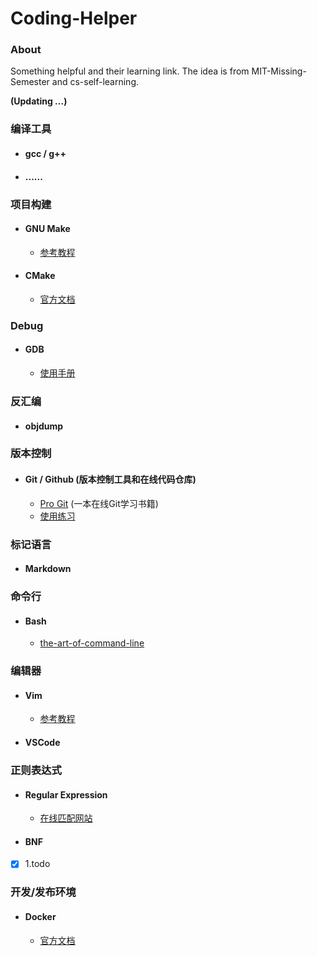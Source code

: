 # Coding-Helper

### About

Something helpful and their learning link. The idea is from MIT-Missing-Semester and cs-self-learning.  

  **(Updating ...)**

### 编译工具

* #### gcc / g++
* #### ...... 

### 项目构建

* #### GNU Make
   * [参考教程](https://seisman.github.io/how-to-write-makefile/overview.html)

* #### CMake
   * [官方文档](https://cmake.org/cmake/help/latest/guide/tutorial/index.html)

### Debug

* #### GDB
   * [使用手册](./file/gdbnotes-x86-64.pdf)
  
### 反汇编

* #### objdump

### 版本控制

* #### Git / Github (版本控制工具和在线代码仓库)
   * [Pro Git](https://git-scm.com/book/zh/v2) (一本在线Git学习书籍)
   * [使用练习](https://learngitbranching.js.org/?locale=zh_CN) 

### 标记语言

* #### Markdown

### 命令行

* #### Bash
   * [the-art-of-command-line](https://github.com/jlevy/the-art-of-command-line)

### 编辑器

* #### Vim
    * [参考教程](https://missing.csail.mit.edu/2020/editors/)
* #### VSCode

### 正则表达式

* #### Regular Expression
    * [在线匹配网站](https://regexr.com/)

* #### BNF

* [x] 1.todo

### 开发/发布环境

* #### Docker
   * [官方文档](https://docs.docker.com/)
